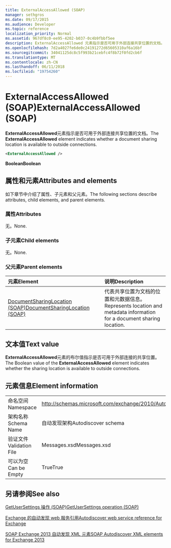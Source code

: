 ```yaml
---
title: ExternalAccessAllowed (SOAP)
manager: sethgros
ms.date: 09/17/2015
ms.audience: Developer
ms.topic: reference
localization_priority: Normal
ms.assetid: 967df8c0-ee95-4202-b037-0c4b9fbbf5ee
description: ExternalAccessAllowed 元素指示是否可用于外部连接共享位置的文档。
ms.openlocfilehash: 7d2a4027fe6de0c24191272d65605310af6a16bf
ms.sourcegitcommit: 34041125dc8c5f993b21cebfc4f8b72f0fd2cb6f
ms.translationtype: MT
ms.contentlocale: zh-CN
ms.lasthandoff: 06/11/2018
ms.locfileid: "19754260"
---
```

# <a name="externalaccessallowed-soap"></a><span data-ttu-id="b8f88-103">ExternalAccessAllowed (SOAP)</span><span class="sxs-lookup"><span data-stu-id="b8f88-103">ExternalAccessAllowed (SOAP)</span></span>

<span data-ttu-id="b8f88-104">**ExternalAccessAllowed**元素指示是否可用于外部连接共享位置的文档。</span><span class="sxs-lookup"><span data-stu-id="b8f88-104">The **ExternalAccessAllowed** element indicates whether a document sharing location is available to outside connections.</span></span> 
  
```XML
<ExternalAccessAllowed /> 
```

 <span data-ttu-id="b8f88-105">**Boolean**</span><span class="sxs-lookup"><span data-stu-id="b8f88-105">**Boolean**</span></span>
## <a name="attributes-and-elements"></a><span data-ttu-id="b8f88-106">属性和元素</span><span class="sxs-lookup"><span data-stu-id="b8f88-106">Attributes and elements</span></span>

<span data-ttu-id="b8f88-107">如下章节中介绍了属性、子元素和父元素。</span><span class="sxs-lookup"><span data-stu-id="b8f88-107">The following sections describe attributes, child elements, and parent elements.</span></span>
  
### <a name="attributes"></a><span data-ttu-id="b8f88-108">属性</span><span class="sxs-lookup"><span data-stu-id="b8f88-108">Attributes</span></span>

<span data-ttu-id="b8f88-109">无。</span><span class="sxs-lookup"><span data-stu-id="b8f88-109">None.</span></span>
  
### <a name="child-elements"></a><span data-ttu-id="b8f88-110">子元素</span><span class="sxs-lookup"><span data-stu-id="b8f88-110">Child elements</span></span>

<span data-ttu-id="b8f88-111">无。</span><span class="sxs-lookup"><span data-stu-id="b8f88-111">None.</span></span>
  
### <a name="parent-elements"></a><span data-ttu-id="b8f88-112">父元素</span><span class="sxs-lookup"><span data-stu-id="b8f88-112">Parent elements</span></span>

|<span data-ttu-id="b8f88-113">**元素**</span><span class="sxs-lookup"><span data-stu-id="b8f88-113">**Element**</span></span>|<span data-ttu-id="b8f88-114">**说明**</span><span class="sxs-lookup"><span data-stu-id="b8f88-114">**Description**</span></span>|
|:-----|:-----|
|[<span data-ttu-id="b8f88-115">DocumentSharingLocation (SOAP)</span><span class="sxs-lookup"><span data-stu-id="b8f88-115">DocumentSharingLocation (SOAP)</span></span>](documentsharinglocation-soap.md) <br/> |<span data-ttu-id="b8f88-116">代表共享位置为文档的位置和元数据信息。</span><span class="sxs-lookup"><span data-stu-id="b8f88-116">Represents location and metadata information for a document sharing location.</span></span>  <br/> |
   
## <a name="text-value"></a><span data-ttu-id="b8f88-117">文本值</span><span class="sxs-lookup"><span data-stu-id="b8f88-117">Text value</span></span>

<span data-ttu-id="b8f88-118">**ExternalAccessAllowed**元素的布尔值指示是否可用于外部连接的共享位置。</span><span class="sxs-lookup"><span data-stu-id="b8f88-118">The Boolean value of the **ExternalAccessAllowed** element indicates whether the sharing location is available to outside connections.</span></span> 
  
## <a name="element-information"></a><span data-ttu-id="b8f88-119">元素信息</span><span class="sxs-lookup"><span data-stu-id="b8f88-119">Element information</span></span>

|||
|:-----|:-----|
|<span data-ttu-id="b8f88-120">命名空间</span><span class="sxs-lookup"><span data-stu-id="b8f88-120">Namespace</span></span>  <br/> |http://schemas.microsoft.com/exchange/2010/Autodiscover  <br/> |
|<span data-ttu-id="b8f88-121">架构名称</span><span class="sxs-lookup"><span data-stu-id="b8f88-121">Schema Name</span></span>  <br/> |<span data-ttu-id="b8f88-122">自动发现架构</span><span class="sxs-lookup"><span data-stu-id="b8f88-122">Autodiscover schema</span></span>  <br/> |
|<span data-ttu-id="b8f88-123">验证文件</span><span class="sxs-lookup"><span data-stu-id="b8f88-123">Validation File</span></span>  <br/> |<span data-ttu-id="b8f88-124">Messages.xsd</span><span class="sxs-lookup"><span data-stu-id="b8f88-124">Messages.xsd</span></span>  <br/> |
|<span data-ttu-id="b8f88-125">可以为空</span><span class="sxs-lookup"><span data-stu-id="b8f88-125">Can be Empty</span></span>  <br/> |<span data-ttu-id="b8f88-126">True</span><span class="sxs-lookup"><span data-stu-id="b8f88-126">True</span></span>  <br/> |
   
## <a name="see-also"></a><span data-ttu-id="b8f88-127">另请参阅</span><span class="sxs-lookup"><span data-stu-id="b8f88-127">See also</span></span>



[<span data-ttu-id="b8f88-128">GetUserSettings 操作 (SOAP)</span><span class="sxs-lookup"><span data-stu-id="b8f88-128">GetUserSettings operation (SOAP)</span></span>](getusersettings-operation-soap.md)


[<span data-ttu-id="b8f88-129">Exchange 的自动发现 web 服务引用</span><span class="sxs-lookup"><span data-stu-id="b8f88-129">Autodiscover web service reference for Exchange</span></span>](autodiscover-web-service-reference-for-exchange.md)
  
[<span data-ttu-id="b8f88-130">SOAP Exchange 2013 自动发现 XML 元素</span><span class="sxs-lookup"><span data-stu-id="b8f88-130">SOAP Autodiscover XML elements for Exchange 2013</span></span>](soap-autodiscover-xml-elements-for-exchange-2013.md)


